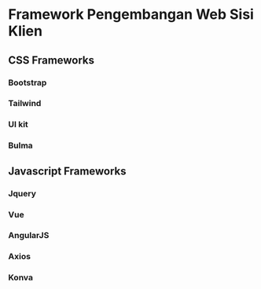 # Framework Pengembangan Web Sisi Klien

## CSS Frameworks

### Bootstrap

### Tailwind

### UI kit

### Bulma

## Javascript Frameworks

### Jquery

### Vue

### AngularJS

### Axios

### Konva